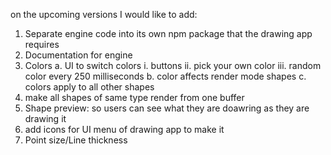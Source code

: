 on the upcoming versions I would like to add:
1. Separate engine code into its own npm package that the drawing app requires
2. Documentation for engine
3. Colors
    a. UI to switch colors
        i. buttons
        ii. pick your own color
        iii. random color every 250 milliseconds
    b. color affects render mode shapes
    c. colors apply to all other shapes
4. make all shapes of same type render from one buffer
5. Shape preview: so users can see what they are doawring as they are drawing it
6. add icons for UI menu of drawing app to make it
7. Point size/Line thickness
